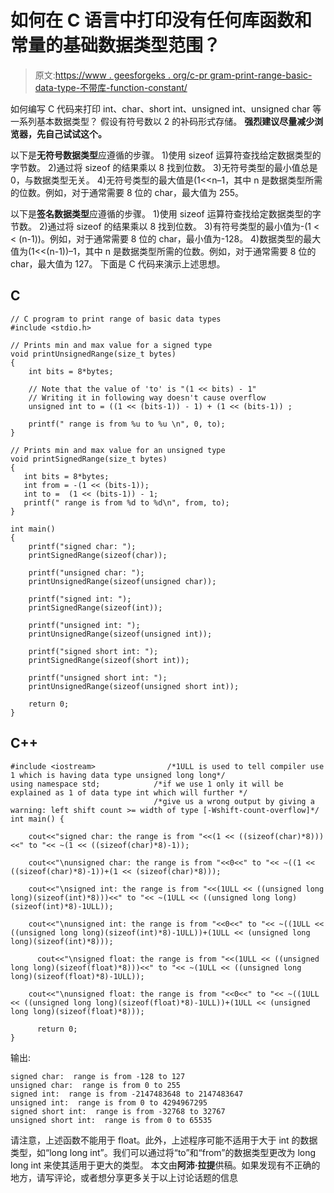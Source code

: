 # 如何在 C 语言中打印没有任何库函数和常量的基础数据类型范围？

> 原文:[https://www . geesforgeks . org/c-pr gram-print-range-basic-data-type-不带库-function-constant/](https://www.geeksforgeeks.org/c-prgram-print-range-basic-data-types-without-library-function-constant/)

如何编写 C 代码来打印 int、char、short int、unsigned int、unsigned char 等一系列基本数据类型？
假设有符号数以 2 的补码形式存储。
**强烈建议尽量减少浏览器，先自己试试这个。**

以下是**无符号数据类型**应遵循的步骤。
1)使用 sizeof 运算符查找给定数据类型的字节数。
2)通过将 sizeof 的结果乘以 8 找到位数。
3)无符号类型的最小值总是 0，与数据类型无关。
4)无符号类型的最大值是(1<<n–1，其中 n 是数据类型所需的位数。例如，对于通常需要 8 位的 char，最大值为 255。

以下是**签名数据类型**应遵循的步骤。
1)使用 sizeof 运算符查找给定数据类型的字节数。
2)通过将 sizeof 的结果乘以 8 找到位数。
3)有符号类型的最小值为-(1 < < (n-1))。例如，对于通常需要 8 位的 char，最小值为-128。
4)数据类型的最大值为(1<<(n-1))–1，其中 n 是数据类型所需的位数。例如，对于通常需要 8 位的 char，最大值为 127。
下面是 C 代码来演示上述思想。

## C

```
// C program to print range of basic data types
#include <stdio.h>

// Prints min and max value for a signed type
void printUnsignedRange(size_t bytes)
{
    int bits = 8*bytes;

    // Note that the value of 'to' is "(1 << bits) - 1"
    // Writing it in following way doesn't cause overflow
    unsigned int to = ((1 << (bits-1)) - 1) + (1 << (bits-1)) ;

    printf(" range is from %u to %u \n", 0, to);
}

// Prints min and max value for an unsigned type
void printSignedRange(size_t bytes)
{
   int bits = 8*bytes;
   int from = -(1 << (bits-1));
   int to =  (1 << (bits-1)) - 1;
   printf(" range is from %d to %d\n", from, to);
}

int main()
{
    printf("signed char: ");
    printSignedRange(sizeof(char));

    printf("unsigned char: ");
    printUnsignedRange(sizeof(unsigned char));

    printf("signed int: ");
    printSignedRange(sizeof(int));

    printf("unsigned int: ");
    printUnsignedRange(sizeof(unsigned int));

    printf("signed short int: ");
    printSignedRange(sizeof(short int));

    printf("unsigned short int: ");
    printUnsignedRange(sizeof(unsigned short int));

    return 0;
}
```

## C++

```
#include <iostream>                /*1ULL is used to tell compiler use 1 which is having data type unsigned long long*/
using namespace std;            /*if we use 1 only it will be explained as 1 of data type int which will further */
                                /*give us a wrong output by giving a warning: left shift count >= width of type [-Wshift-count-overflow]*/
int main() {

    cout<<"signed char: the range is from "<<(1 << ((sizeof(char)*8)))<<" to "<< ~(1 << ((sizeof(char)*8)-1));

    cout<<"\nunsigned char: the range is from "<<0<<" to "<< ~((1 << ((sizeof(char)*8)-1))+(1 << (sizeof(char)*8)));

    cout<<"\nsigned int: the range is from "<<(1ULL << ((unsigned long long)(sizeof(int)*8)))<<" to "<< ~(1ULL << ((unsigned long long)(sizeof(int)*8)-1ULL));

    cout<<"\nunsigned int: the range is from "<<0<<" to "<< ~((1ULL << ((unsigned long long)(sizeof(int)*8)-1ULL))+(1ULL << (unsigned long long)(sizeof(int)*8)));

      cout<<"\nsigned float: the range is from "<<(1ULL << ((unsigned long long)(sizeof(float)*8)))<<" to "<< ~(1ULL << ((unsigned long long)(sizeof(float)*8)-1ULL));

    cout<<"\nunsigned float: the range is from "<<0<<" to "<< ~((1ULL << ((unsigned long long)(sizeof(float)*8)-1ULL))+(1ULL << (unsigned long long)(sizeof(float)*8)));

      return 0;
}
```

输出:

```
signed char:  range is from -128 to 127
unsigned char:  range is from 0 to 255
signed int:  range is from -2147483648 to 2147483647
unsigned int:  range is from 0 to 4294967295
signed short int:  range is from -32768 to 32767
unsigned short int:  range is from 0 to 65535
```

请注意，上述函数不能用于 float。此外，上述程序可能不适用于大于 int 的数据类型，如“long long int”。我们可以通过将“to”和“from”的数据类型更改为 long long int 来使其适用于更大的类型。
本文由**阿沛·拉提**供稿。如果发现有不正确的地方，请写评论，或者想分享更多关于以上讨论话题的信息